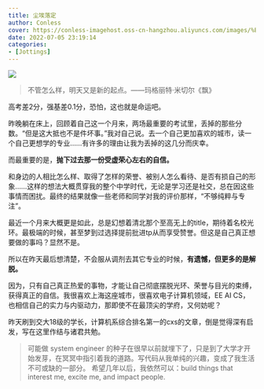 ```yaml
---
title: 尘埃落定
author: Conless
cover: https://conless-imagehost.oss-cn-hangzhou.aliyuncs.com/images/%E5%BE%AE%E4%BF%A1%E5%9B%BE%E7%89%87_20220705232021.jpg
date: 2022-07-05 23:19:14
categories:
- [Jottings]
---
```

![](https://conless-imagehost.oss-cn-hangzhou.aliyuncs.com/images/%E5%BE%AE%E4%BF%A1%E5%9B%BE%E7%89%87_20220705232021.jpg)
> 不管怎么样，明天又是新的起点。——玛格丽特·米切尔《飘》

高考差2分，强基差0.1分，恐怕，这也就是命运吧。

昨晚躺在床上，回顾着自己这一个月来，两场最重要的考试里，丢掉的那些分数。“但是这大抵也不是件坏事。”我对自己说。去一个自己更加喜欢的城市，读一个自己更想学的专业……有许多的理由让我为丢掉的这几分而庆幸。

而最重要的是，__抛下过去那一份受虚荣心左右的自信。__

和身边的人相比怎么样、取得了怎样的荣誉、被别人怎么看待、是否有损自己的形象……这样的想法大概贯穿我的整个中学时代，无论是学习还是社交，总在因这些事情而困扰。最终的结果就像一些老师和同学对我的评价那样，“不够纯粹与专注”。

最近一个月来大概更是如此，总是幻想着清北那个至高无上的title，期待着名校光环。最极端的时候，甚至梦到过选择提前批进tp从而享受赞誉。但这是自己真正想要做的事吗？显然不是。

所以在昨天最后想清楚，不会服从调剂去其它专业的时候，__有遗憾，但更多的是解脱。__

因为，只有自己真正热爱的事物，才能让自己彻底摆脱光环、荣誉与目光的束缚，获得真正的自信。我很喜欢上海这座城市，很喜欢电子计算机领域，EE AI CS，也相信自己的实力与内驱动力，那即使不在最顶尖的学府，又何妨呢？

昨天刷到交大18级的学长，计算机系综合排名第一的cxs的文章，倒是觉得深有启发，写在这里作结与诸君共勉。

> 可能做 system engineer 的种子在很早以前就埋下了，只是到了大学才开始发芽，在冥冥中指引着我的道路。写代码从我单纯的兴趣，变成了我生活不可或缺的一部分。
>希望几年以后，我依然可以：build things that interest me, excite me, and impact people.

